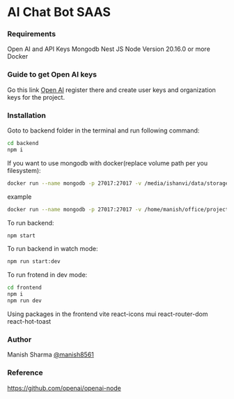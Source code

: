# AI Chat Bot SAAS

### Requirements
Open AI and API Keys
Mongodb
Nest JS
Node Version 20.16.0 or more
Docker

### Guide to get Open AI keys
Go this link [Open AI](https://platform.openai.com/docs/) register there and create user keys and organization keys for the project.

### Installation
Goto to backend folder in the terminal and run following command:
```bash
cd backend
npm i
```
If you want to use mongodb with docker(replace volume path per you filesystem):
```bash
docker run --name mongodb -p 27017:27017 -v /media/ishanvi/data/storages/mongo:/data/db -d --rm mongodb/mongodb-community-server:latest
```
example
```bash
docker run --name mongodb -p 27017:27017 -v /home/manish/office/projects/ai_chat_bot_saas/mongodb/data:/data/db -d --rm mongodb/mongodb-community-server:latest
```

To run backend:
```bash
npm start
```

To run backend in watch mode:
```bash
npm run start:dev
```

To run frotend in dev mode:
```bash
cd frontend
npm i
npm run dev
```

Using packages in the frontend vite react-icons mui react-router-dom react-hot-toast

### Author
Manish Sharma
[@manish8561](https://github.com/manish8561/)


### Reference
https://github.com/openai/openai-node
